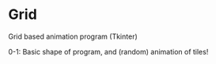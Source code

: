 # Grid
Grid based animation program (Tkinter)

0-1: Basic shape of program, and (random) animation of tiles!

